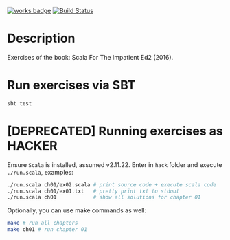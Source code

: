 [![works badge](https://cdn.jsdelivr.net/gh/nikku/works-on-my-machine@v0.2.0/badge.svg)](https://github.com/nikku/works-on-my-machine)
[![Build Status](https://travis-ci.com/ryukinix/scala-impatient.svg?branch=master)](https://travis-ci.com/ryukinix/scala-impatient)

# Description

Exercises of the book: Scala For The Impatient Ed2 (2016).

# Run exercises via SBT

``` bash
sbt test
```

# [DEPRECATED] Running exercises as HACKER

Ensure `Scala` is installed, assumed v2.11.22. Enter in `hack` folder
and execute `./run.scala`, examples:

```bash
./run.scala ch01/ex02.scala # print source code + execute scala code
./run.scala ch01/ex01.txt   # pretty print txt to stdout
./run.scala ch01            # show all solutions for chapter 01
```

Optionally, you can use make commands as well:

```bash
make # run all chapters
make ch01 # run chapter 01
```

